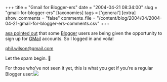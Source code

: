 +++
title = "Gmail for Blogger-ers"
date = "2004-04-21 08:34:00"
slug = "gmail-for-blogger-ers"
[taxonomies]
tags = ['general']
[extra]
show_comments = "false"
comments_file = "/content/blog/2004/04/2004-04-21-gmail-for-blogger-ers-comments.csv"
+++

[asa pointed out](http://weblogs.mozillazine.org/asa/archives/005306.html) that some [Blogger](http://www.blogger.com) users are being given the opportunity to sign up for [GMail](http://www.gmail.com) accounts. So I logged in and voila!

<phil.wilson@gmail.com>

Let the spam begin. 🙂

<ins datetime="2004-04-26T11:46:39Z"></ins>

For those who’ve not seen it yet, this is what you get if you’re a regular Blogger user:![](http://philwilson.org/images/gmail-offer-ss.png)
